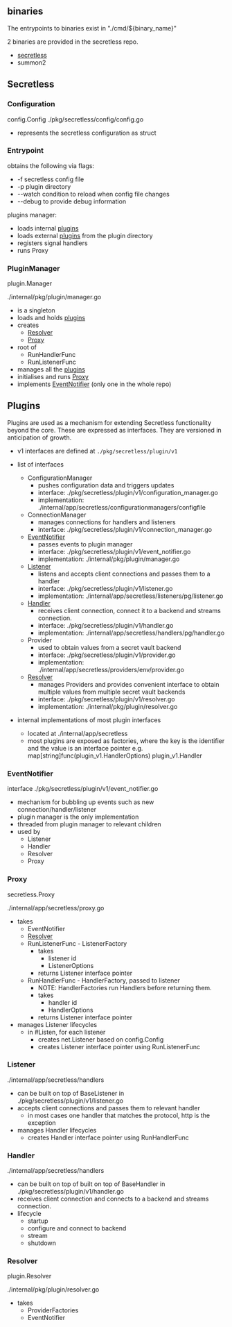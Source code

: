 ## binaries

The entrypoints to binaries exist in "./cmd/${binary_name}"

2 binaries are provided in the secretless repo.
+ [secretless](#secretless)
+ summon2

## Secretless

### Configuration
config.Config
./pkg/secretless/config/config.go

+ represents the secretless configuration as struct

### Entrypoint

obtains the following via flags:

+ -f secretless config file
+ -p plugin directory
+ --watch condition to reload when config file changes
+ --debug to provide debug information

plugins manager:
  + loads internal [plugins](#plugins)
  + loads external [plugins](#plugins) from the plugin directory
  + registers signal handlers
  + runs Proxy

### PluginManager 
plugin.Manager

./internal/pkg/plugin/manager.go

+ is a singleton
+ loads and holds [plugins](#plugins)
+ creates
  + [Resolver](#resolver)
  + [Proxy](#proxy)
+ root of
  + RunHandlerFunc
  + RunListenerFunc
+ manages all the [plugins](#plugins) 
+ initialises and runs [Proxy](#proxy) 
+ implements [EventNotifier](#eventnotifier) (only one in the whole repo)


## Plugins
Plugins are used as a mechanism for extending Secretless functionality beyond the core. These are expressed as interfaces. They are versioned in anticipation of growth.

+ v1 interfaces are defined at `./pkg/secretless/plugin/v1`
+ list of interfaces
  + ConfigurationManager 
    - pushes configuration data and triggers updates
    - interface: ./pkg/secretless/plugin/v1/configuration_manager.go
    - implementation: ./internal/app/secretless/configurationmanagers/configfile
  + ConnectionManager
    - manages connections for handlers and listeners
    - interface: ./pkg/secretless/plugin/v1/connection_manager.go
  + [EventNotifier](#eventnotifier)
    - passes events to plugin manager
    - interface: ./pkg/secretless/plugin/v1/event_notifier.go
    - implementation: ./internal/pkg/plugin/manager.go
  + [Listener](#listener)
    - listens and accepts client connections and passes them to a handler
    - interface: ./pkg/secretless/plugin/v1/listener.go
    - implementation: ./internal/app/secretless/listeners/pg/listener.go
  + [Handler](#handler)
    - receives client connection, connect it to a backend and streams connection.
    - interface: ./pkg/secretless/plugin/v1/handler.go
    - implementation: ./internal/app/secretless/handlers/pg/handler.go
  + Provider
    - used to obtain values from a secret vault backend
    - interface: ./pkg/secretless/plugin/v1/provider.go
    - implementation: ./internal/app/secretless/providers/env/provider.go
  + [Resolver](#resolver)
    - manages Providers and provides convenient interface to obtain multiple values from multiple secret vault backends
    - interface: ./pkg/secretless/plugin/v1/resolver.go
    - implementation: ./internal/pkg/plugin/resolver.go
 
+ internal implementations of most plugin interfaces
  + located at ./internal/app/secretless
  + most plugins are exposed as factories, where the key is the identifier and the value is an interface pointer e.g. map[string]func(plugin_v1.HandlerOptions) plugin_v1.Handler

### EventNotifier
interface
./pkg/secretless/plugin/v1/event_notifier.go

+ mechanism for bubbling up events such as new connection/handler/listener
+ plugin manager is the only implementation
+ threaded from plugin manager to relevant children
+ used by
  + Listener
  + Handler
  + Resolver
  + Proxy

### Proxy 
secretless.Proxy

./internal/app/secretless/proxy.go

+ takes
  + EventNotifier
  + [Resolver](#resolver)
  + RunListenerFunc - ListenerFactory
    + takes 
      + listener id
      + ListenerOptions
    + returns Listener interface pointer
  + RunHandlerFunc - HandlerFactory, passed to listener
    + NOTE: HandlerFactories run Handlers before returning them.
    + takes 
      + handler id
      + HandlerOptions
    + returns Listener interface pointer
+ manages Listener lifecycles
  + in #Listen, for each listener 
    + creates net.Listener based on config.Config
    + creates Listener interface pointer using RunListenerFunc

### Listener 
./internal/app/secretless/handlers

+ can be built on top of BaseListener in ./pkg/secretless/plugin/v1/listener.go
+ accepts client connections and passes them to relevant handler 
  + in most cases one handler that matches the protocol, http is the exception
+ manages Handler lifecycles
  + creates Handler interface pointer using RunHandlerFunc

### Handler 
./internal/app/secretless/handlers

+ can be built on top of built on top of BaseHandler in ./pkg/secretless/plugin/v1/handler.go
+ receives client connection and connects to a backend and streams connection. 
+ lifecycle
  + startup
  + configure and connect to backend
  + stream
  + shutdown

### Resolver
plugin.Resolver

./internal/pkg/plugin/resolver.go

+ takes
  + ProviderFactories
  + EventNotifier

